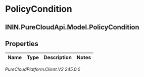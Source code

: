 # PolicyCondition

## ININ.PureCloudApi.Model.PolicyCondition

## Properties

|Name | Type | Description | Notes|
|------------ | ------------- | ------------- | -------------|



_PureCloudPlatform.Client.V2 245.0.0_
